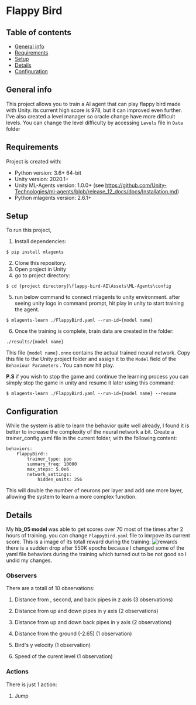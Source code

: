 # Flappy Bird
## Table of contents
* [General info](#general-info)
* [Requirements](#requirements)
* [Setup](#setup)
* [Details](#details)
* [Configuration](#configuration)

## General info
This project allows you to train a AI agent that can play flappy bird made with Unity. its current high score is 978, but it can improved even further.
I've also created a level manager so oracle change have more difficult levels. You can change the level difficulty by accessing `Levels` file in `Data` folder

## Requirements
Project is created with:
* Python version: 3.6+ 64-bit
* Unity version: 2020.1+
* Unity ML-Agents version: 1.0.0+ (see https://github.com/Unity-Technologies/ml-agents/blob/release_12_docs/docs/Installation.md)
* Python mlagents version: 2.6.1+

## Setup
To run this project,
1. Install dependencies:

```
$ pip install mlagents
```

2. Clone this repository.
3. Open project in Unity
4. go to project directory:
```
$ cd {project directory}\flappy-bird-AI\Assets\ML-Agents\config
```
5. run below command to connect mlagents to unity environment. after seeing unity logo in command prompt, hit play in unity to start training the agent.
```
$ mlagents-learn ./FlappyBird.yaml --run-id={model name}
```

6. Once the training is complete, brain data are created in the folder:
```
./results/{model name}
```
This file `{model name}.onnx` contains the actual trained neural network. Copy this file to the Unity project folder and assign it to the `Model` field of the `Behaviour Parameters` . You can now hit play.


**P.S** if you wish to stop the game and continue the learning process you can simply stop the game in unity and resume it later using this command:
```
$ mlagents-learn ./FlappyBird.yaml --run-id={model name} --resume
```

## Configuration
While the system is able to learn the behavior quite well already, I found it is better to increase the complexity of the neural network a bit. Create a trainer_config.yaml file in the current folder, with the following content:
```
behaviors:
    FlappyBird::
        trainer_type: ppo    
        summary_freq: 10000
        max_steps: 5.0e6
        network_settings:
            hidden_units: 256

```
This will double the number of neurons per layer and add one more layer, allowing the system to learn a more complex function.

## Details
My **hb_05 model** was able to get scores over 70 most of the times after 2 hours of training. you can change `FlappyBird.yaml` file to imrpove its current score.
This is a image of its totall reward during the training:
![rewards](https://user-images.githubusercontent.com/45734322/190683309-caffa01b-be1a-4cc6-8988-1d8ff2b6f7e4.png)
there is a sudden drop after 550K epochs because I changed some of the yaml file behaviors during the training which turned out to be not good so I undid my changes.

### Observers
There are a totall of 10 observations:
1. Distance from , second, and back pipes in z axis (3 observations)

2. Distance from up and down pipes in y axis (2 observations)

3. Distance from up and down back pipes in y axis (2 observations)

4. Distance from the ground (-2.65) (1 observation)

5. Bird's y velocity (1 observation)

6. Speed of the curent level (1 observation)

### Actions
There is just 1 action:
1. Jump
